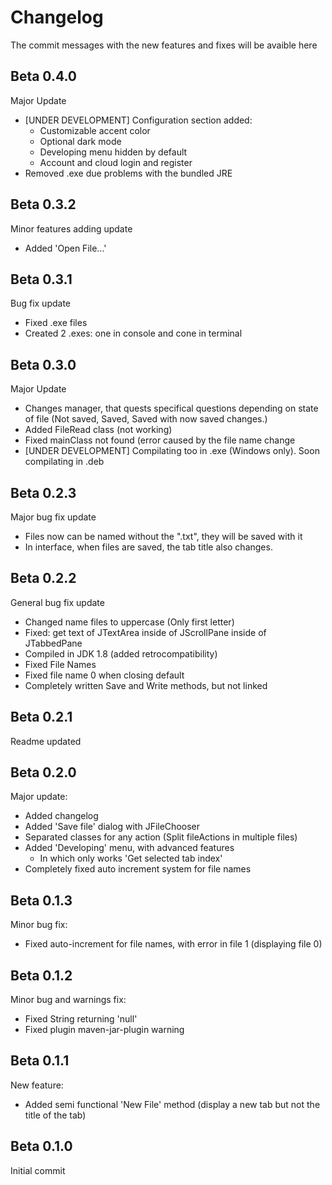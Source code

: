 # Changelog

The commit messages with the new features and fixes will be avaible here

## Beta 0.4.0

Major Update

- [UNDER DEVELOPMENT] Configuration section added:
    - Customizable accent color
    - Optional dark mode
    - Developing menu hidden by default
    - Account and cloud login and register
- Removed .exe due problems with the bundled JRE

## Beta 0.3.2

Minor features adding update

- Added 'Open File...'

## Beta 0.3.1

Bug fix update

- Fixed .exe files
- Created 2 .exes: one in console and cone in terminal

## Beta 0.3.0

Major Update

- Changes manager, that quests specifical questions depending on state of file (Not saved, Saved, Saved with now saved changes.)
- Added FileRead class (not working)
- Fixed mainClass not found (error caused by the file name change
- [UNDER DEVELOPMENT] Compilating too in .exe (Windows only). Soon compilating in .deb

## Beta 0.2.3

Major bug fix update

- Files now can be named without the ".txt", they will be saved with it
- In interface, when files are saved, the tab title also changes.

## Beta 0.2.2

General bug fix update

- Changed name files to uppercase (Only first letter)
- Fixed: get text of JTextArea inside of JScrollPane inside of JTabbedPane
- Compiled in JDK 1.8 (added retrocompatibility)
- Fixed File Names
- Fixed file name 0 when closing default
- Completely written Save and Write methods, but not linked

## Beta 0.2.1

Readme updated

## Beta 0.2.0

Major update:

- Added changelog
- Added 'Save file' dialog with JFileChooser
- Separated classes for any action (Split fileActions in multiple files)
- Added 'Developing' menu, with advanced features
    - In which only works 'Get selected tab index'
- Completely fixed auto increment system for file names

## Beta 0.1.3

Minor bug fix:

- Fixed auto-increment for file names, with error in file 1 (displaying file 0)

## Beta 0.1.2

Minor bug and warnings fix:

- Fixed String returning 'null'
- Fixed plugin maven-jar-plugin warning

## Beta 0.1.1

New feature:

- Added semi functional 'New File' method (display a new tab but
not the title of the tab)

## Beta 0.1.0 

Initial commit
